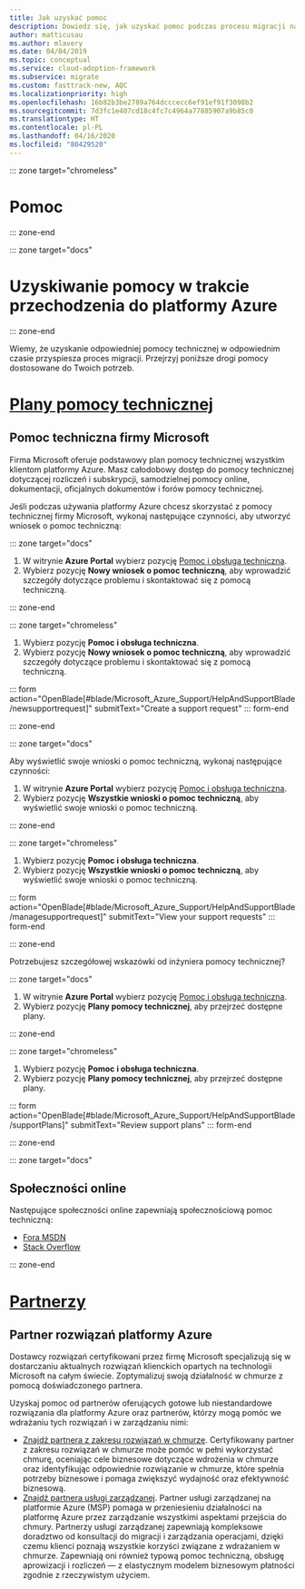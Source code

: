 ```yaml
---
title: Jak uzyskać pomoc
description: Dowiedz się, jak uzyskać pomoc podczas procesu migracji na platformę Azure. Odpowiednia pomoc może przyspieszyć działania związane z migracją.
author: matticusau
ms.author: mlavery
ms.date: 04/04/2019
ms.topic: conceptual
ms.service: cloud-adoption-framework
ms.subservice: migrate
ms.custom: fasttrack-new, AQC
ms.localizationpriority: high
ms.openlocfilehash: 16b82b3be2789a764dcccecc6ef91ef91f3098b2
ms.sourcegitcommit: 7d3fc1e407cd18c4fc7c4964a77885907a9b85c0
ms.translationtype: HT
ms.contentlocale: pl-PL
ms.lasthandoff: 04/16/2020
ms.locfileid: "80429520"
---
```

<!-- cSpell:ignore MSPs -->

::: zone target="chromeless"

# <a name="assistance"></a>Pomoc

::: zone-end

::: zone target="docs"

# <a name="obtain-assistance-during-your-journey-to-azure"></a>Uzyskiwanie pomocy w trakcie przechodzenia do platformy Azure

::: zone-end

Wiemy, że uzyskanie odpowiedniej pomocy technicznej w odpowiednim czasie przyspiesza proces migracji. Przejrzyj poniższe drogi pomocy dostosowane do Twoich potrzeb.

# <a name="support-plans"></a>[Plany pomocy technicznej](#tab/SupportPlans)

## <a name="microsoft-support"></a>Pomoc techniczna firmy Microsoft

Firma Microsoft oferuje podstawowy plan pomocy technicznej wszystkim klientom platformy Azure. Masz całodobowy dostęp do pomocy technicznej dotyczącej rozliczeń i subskrypcji, samodzielnej pomocy online, dokumentacji, oficjalnych dokumentów i forów pomocy technicznej.

Jeśli podczas używania platformy Azure chcesz skorzystać z pomocy technicznej firmy Microsoft, wykonaj następujące czynności, aby utworzyć wniosek o pomoc techniczną:

::: zone target="docs"

1. W witrynie **Azure Portal** wybierz pozycję [Pomoc i obsługa techniczna](https://portal.azure.com).
1. Wybierz pozycję **Nowy wniosek o pomoc techniczną**, aby wprowadzić szczegóły dotyczące problemu i skontaktować się z pomocą techniczną.

::: zone-end

::: zone target="chromeless"

1. Wybierz pozycję **Pomoc i obsługa techniczna**.
1. Wybierz pozycję **Nowy wniosek o pomoc techniczną**, aby wprowadzić szczegóły dotyczące problemu i skontaktować się z pomocą techniczną.

::: form action="OpenBlade[#blade/Microsoft_Azure_Support/HelpAndSupportBlade/newsupportrequest]" submitText="Create a support request" ::: form-end

::: zone-end

::: zone target="docs"

Aby wyświetlić swoje wnioski o pomoc techniczną, wykonaj następujące czynności:

1. W witrynie **Azure Portal** wybierz pozycję [Pomoc i obsługa techniczna](https://portal.azure.com).
1. Wybierz pozycję **Wszystkie wnioski o pomoc techniczną**, aby wyświetlić swoje wnioski o pomoc techniczną.

::: zone-end

::: zone target="chromeless"

1. Wybierz pozycję **Pomoc i obsługa techniczna**.
1. Wybierz pozycję **Wszystkie wnioski o pomoc techniczną**, aby wyświetlić swoje wnioski o pomoc techniczną.

::: form action="OpenBlade[#blade/Microsoft_Azure_Support/HelpAndSupportBlade/managesupportrequest]" submitText="View your support requests" ::: form-end

::: zone-end

Potrzebujesz szczegółowej wskazówki od inżyniera pomocy technicznej?

::: zone target="docs"

1. W witrynie **Azure Portal** wybierz pozycję [Pomoc i obsługa techniczna](https://portal.azure.com).
1. Wybierz pozycję **Plany pomocy technicznej**, aby przejrzeć dostępne plany.

::: zone-end

::: zone target="chromeless"

1. Wybierz pozycję **Pomoc i obsługa techniczna**.
1. Wybierz pozycję **Plany pomocy technicznej**, aby przejrzeć dostępne plany.

::: form action="OpenBlade[#blade/Microsoft_Azure_Support/HelpAndSupportBlade/supportPlans]" submitText="Review support plans" ::: form-end

::: zone-end

::: zone target="docs"

## <a name="online-communities"></a>Społeczności online

Następujące społeczności online zapewniają społecznościową pomoc techniczną:

- [Fora MSDN](https://social.msdn.microsoft.com/Forums/home?forum=windowsazureplatform%2Cazuremarketplace%2Cwindowsazureplatformctp)
- [Stack Overflow](https://stackoverflow.com/questions/tagged/azure)

::: zone-end

# <a name="partners"></a>[Partnerzy](#tab/Partners)

## <a name="azure-solutions-partner"></a>Partner rozwiązań platformy Azure

Dostawcy rozwiązań certyfikowani przez firmę Microsoft specjalizują się w dostarczaniu aktualnych rozwiązań klienckich opartych na technologii Microsoft na całym świecie. Zoptymalizuj swoją działalność w chmurze z pomocą doświadczonego partnera.

Uzyskaj pomoc od partnerów oferujących gotowe lub niestandardowe rozwiązania dla platformy Azure oraz partnerów, którzy mogą pomóc we wdrażaniu tych rozwiązań i w zarządzaniu nimi:

- [Znajdź partnera z zakresu rozwiązań w chmurze](https://www.microsoft.com/solution-providers/home). Certyfikowany partner z zakresu rozwiązań w chmurze może pomóc w pełni wykorzystać chmurę, oceniając cele biznesowe dotyczące wdrożenia w chmurze oraz identyfikując odpowiednie rozwiązanie w chmurze, które spełnia potrzeby biznesowe i pomaga zwiększyć wydajność oraz efektywność biznesową.
- [Znajdź partnera usługi zarządzanej](https://www.microsoft.com/solution-providers/search?cacheId=16a3b49b-fef2-449d-bdf0-628008114cca). Partner usługi zarządzanej na platformie Azure (MSP) pomaga w przeniesieniu działalności na platformę Azure przez zarządzanie wszystkimi aspektami przejścia do chmury. Partnerzy usługi zarządzanej zapewniają kompleksowe doradztwo od konsultacji do migracji i zarządzania operacjami, dzięki czemu klienci poznają wszystkie korzyści związane z wdrażaniem w chmurze. Zapewniają oni również typową pomoc techniczną, obsługę aprowizacji i rozliczeń &mdash; z elastycznym modelem biznesowym płatności zgodnie z rzeczywistym użyciem.
